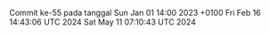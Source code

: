 Commit ke-55 pada tanggal Sun Jan 01 14:00 2023 +0100
Fri Feb 16 14:43:06 UTC 2024
Sat May 11 07:10:43 UTC 2024
